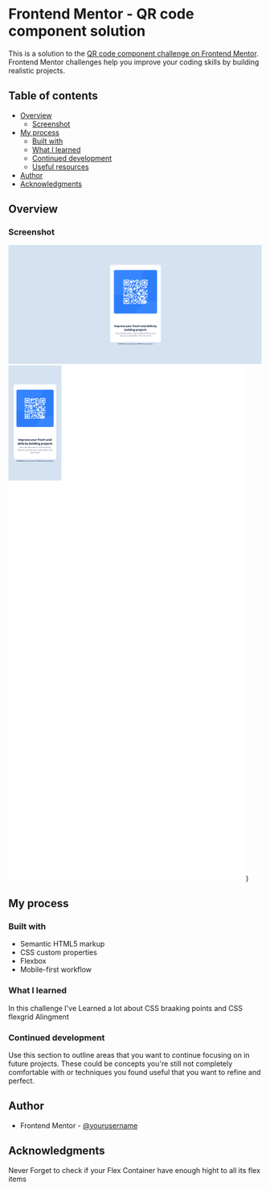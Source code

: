 # Frontend Mentor - QR code component solution

This is a solution to the [QR code component challenge on Frontend Mentor](https://www.frontendmentor.io/challenges/qr-code-component-iux_sIO_H). Frontend Mentor challenges help you improve your coding skills by building realistic projects. 

## Table of contents

- [Overview](#overview)
  - [Screenshot](#screenshot)
- [My process](#my-process)
  - [Built with](#built-with)
  - [What I learned](#what-i-learned)
  - [Continued development](#continued-development)
  - [Useful resources](#useful-resources)
- [Author](#author)
- [Acknowledgments](#acknowledgments)

## Overview

### Screenshot

![Screenshot Desktop-version](/images/screenshotDesktop.png)
![Screenshot Mobile-version](/images/screenshotMobile.png))

## My process

### Built with

- Semantic HTML5 markup
- CSS custom properties
- Flexbox
- Mobile-first workflow

### What I learned

In this challenge I've Learned a lot about CSS braaking points and CSS flexgrid Alingment

### Continued development

Use this section to outline areas that you want to continue focusing on in future projects. These could be concepts you're still not completely comfortable with or techniques you found useful that you want to refine and perfect.

## Author

- Frontend Mentor - [@yourusername](https://www.frontendmentor.io/profile/yourusername)

## Acknowledgments

Never Forget to check if your Flex Container have enough hight to all its flex items
